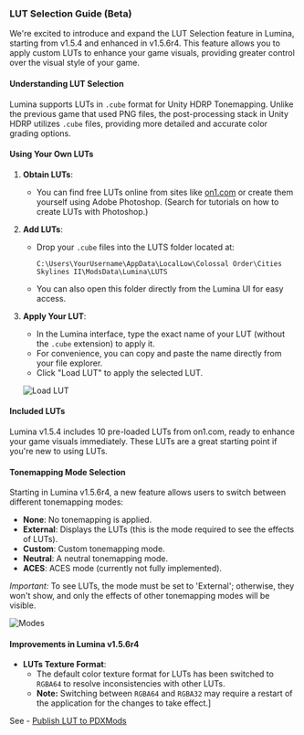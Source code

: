 ### LUT Selection Guide (Beta)

We're excited to introduce and expand the LUT Selection feature in Lumina, starting from v1.5.4 and enhanced in v1.5.6r4. This feature allows you to apply custom LUTs to enhance your game visuals, providing greater control over the visual style of your game.

#### Understanding LUT Selection

Lumina supports LUTs in `.cube` format for Unity HDRP Tonemapping. Unlike the previous game that used PNG files, the post-processing stack in Unity HDRP utilizes `.cube` files, providing more detailed and accurate color grading options.

#### Using Your Own LUTs

1. **Obtain LUTs**: 
   - You can find free LUTs online from sites like [on1.com](https://www.on1.com/) or create them yourself using Adobe Photoshop. (Search for tutorials on how to create LUTs with Photoshop.)

2. **Add LUTs**: 
   - Drop your `.cube` files into the LUTS folder located at:
     ```
     C:\Users\YourUsername\AppData\LocalLow\Colossal Order\Cities Skylines II\ModsData\Lumina\LUTS
     ```
   - You can also open this folder directly from the Lumina UI for easy access.

3. **Apply Your LUT**:
   - In the Lumina interface, type the exact name of your LUT (without the `.cube` extension) to apply it.
   - For convenience, you can copy and paste the name directly from your file explorer.
   - Click "Load LUT" to apply the selected LUT.

   ![Load LUT](https://i.imgur.com/yJ8X9ff.png)

#### Included LUTs

Lumina v1.5.4 includes 10 pre-loaded LUTs from on1.com, ready to enhance your game visuals immediately. These LUTs are a great starting point if you're new to using LUTs.

#### Tonemapping Mode Selection

Starting in Lumina v1.5.6r4, a new feature allows users to switch between different tonemapping modes:

- **None**: No tonemapping is applied.
- **External**: Displays the LUTs (this is the mode required to see the effects of LUTs).
- **Custom**: Custom tonemapping mode.
- **Neutral**: A neutral tonemapping mode.
- **ACES**: ACES mode (currently not fully implemented).

*Important:* To see LUTs, the mode must be set to 'External'; otherwise, they won't show, and only the effects of other tonemapping modes will be visible.

![Modes](https://i.imgur.com/ww1V5oo.png)

#### Improvements in Lumina v1.5.6r4

- **LUTs Texture Format**:
  - The default color texture format for LUTs has been switched to `RGBA64` to resolve inconsistencies with other LUTs.
  - **Note:** Switching between `RGBA64` and `RGBA32` may require a restart of the application for the changes to take effect.]

See - [Publish LUT to PDXMods](https://github.com/NyokoDev/LuminaCS2/blob/master/Documentation/PublishLUTToPdxMods.md)